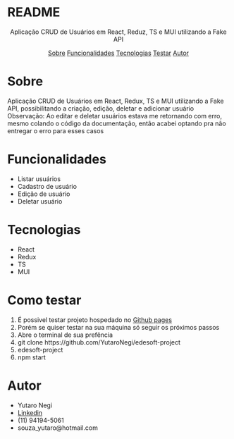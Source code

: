# README

<p align="center">Aplicação CRUD de Usuários em React, Reduz, TS e MUI utilizando a Fake API</p>

<p align="center"> 
    <a href="#sobre">Sobre</a>
    <a href="#funcionalidades">Funcionalidades</a>
    <a href="#tecnologias">Tecnologias</a>
    <a href="#testar">Testar</a>
    <a href="#Autor">Autor</a>
     
 </p>

 # Sobre

 <p>
    Aplicação CRUD de Usuários em React, Redux, TS e MUI utilizando a Fake API, possibilitando a criação, edição, deletar e adicionar usuário
    <br>
    Observação: Ao editar e deletar usuários estava me retornando com erro, mesmo colando o código da documentação, então acabei optando pra não entregar o erro para esses casos
 </p>

 # Funcionalidades 
<ul>
    <li>Listar usuários</li>
    <li>Cadastro de usuário</li>
    <li>Edição de usuário</li>
    <li>Deletar usuário</li>
 </ul>

 # Tecnologias
 <ul>
    <li>React</li>
    <li>Redux</li>
    <li>TS</li>
    <li>MUI</li>
 </ul>

 
 # Como testar
 <ol>
    <li>É possivel testar projeto hospedado no <a href="https://yutaronegi.github.io/edesoft-project/">Github pages</a></li>
    <li>Porém se quiser testar na sua máquina só seguir os próximos passos</li>
    <li>Abre o terminal de sua prefência</li>
    <li>git clone https://github.com/YutaroNegi/edesoft-project</li>
    <li>edesoft-project</li>
    <li>npm start</li>
 </ol>

 # Autor

 <ul>
    <li>Yutaro Negi</li>
    <li><a href="https://www.linkedin.com/in/yutaronegi/">Linkedin</a></li>
    <li>(11) 94194-5061</li>
    <li>souza_yutaro@hotmail.com</li>
 </ul>

